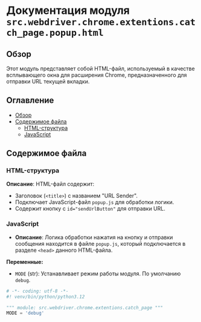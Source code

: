 # Документация модуля `src.webdriver.chrome.extentions.catch_page.popup.html`

## Обзор

Этот модуль представляет собой HTML-файл, используемый в качестве всплывающего окна для расширения Chrome, предназначенного для отправки URL текущей вкладки.

## Оглавление

-   [Обзор](#обзор)
-   [Содержимое файла](#содержимое-файла)
    -   [HTML-структура](#html-структура)
    -   [JavaScript](#javascript)

## Содержимое файла

### HTML-структура



**Описание**: HTML-файл содержит:

-   Заголовок (`<title>`) с названием "URL Sender".
-   Подключает JavaScript-файл `popup.js` для обработки логики.
-   Содержит кнопку с `id="sendUrlButton"` для отправки URL.

### JavaScript

-   **Описание**:  Логика обработки нажатия на кнопку и отправки сообщения находится в файле `popup.js`, который подключается в разделе `<head>` данного HTML-файла.

**Переменные:**

-   `MODE` (str):  Устанавливает режим работы модуля. По умолчанию `debug`.

    
```python
# -*- coding: utf-8 -*-
#! venv/bin/python/python3.12

""" module: src.webdriver.chrome.extentions.catch_page """
MODE = 'debug'